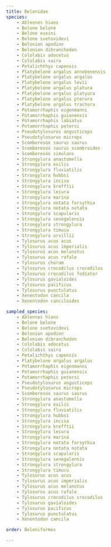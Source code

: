 ```yaml
---
title: Belonidae
species:
    - Ablennes hians
    - Belone belone
    - Belone euxini
    - Belone svetovidovi
    - Belonion apodion
    - Belonion dibranchodon
    - Cololabis adocetus
    - Cololabis saira
    - Petalichthys capensis
    - Platybelone argalus annobonensis
    - Platybelone argalus argalus
    - Platybelone argalus lovii
    - Platybelone argalus platura
    - Platybelone argalus platyura
    - Platybelone argalus pterura
    - Platybelone argalus trachura
    - Potamorrhaphis eigenmanni
    - Potamorrhaphis guianensis
    - Potamorrhaphis labiatus
    - Potamorrhaphis petersi
    - Pseudotylosurus angusticeps
    - Pseudotylosurus microps
    - Scomberesox saurus saurus
    - Scomberesox saurus scombroides
    - Scomberesox simulans
    - Strongylura anastomella
    - Strongylura exilis
    - Strongylura fluviatilis
    - Strongylura hubbsi
    - Strongylura incisa
    - Strongylura krefftii
    - Strongylura leiura
    - Strongylura marina
    - Strongylura notata forsythia
    - Strongylura notata notata
    - Strongylura scapularis
    - Strongylura senegalensis
    - Strongylura strongylura
    - Strongylura timucu
    - Strongylura urvillii
    - Tylosurus acus acus
    - Tylosurus acus imperialis
    - Tylosurus acus melanotus
    - Tylosurus acus rafale
    - Tylosurus choram
    - Tylosurus crocodilus crocodilus
    - Tylosurus crocodilus fodiator
    - Tylosurus gavialoides
    - Tylosurus pacificus
    - Tylosurus punctulatus
    - Xenentodon cancila
    - Xenentodon canciloides

sampled_species:
    - Ablennes hians
    - Belone belone
    - Belone svetovidovi
    - Belonion apodion
    - Belonion dibranchodon
    - Cololabis adocetus
    - Cololabis saira
    - Petalichthys capensis
    - Platybelone argalus argalus
    - Potamorrhaphis eigenmanni
    - Potamorrhaphis guianensis
    - Potamorrhaphis petersi
    - Pseudotylosurus angusticeps
    - Pseudotylosurus microps
    - Scomberesox saurus saurus
    - Strongylura anastomella
    - Strongylura exilis
    - Strongylura fluviatilis
    - Strongylura hubbsi
    - Strongylura incisa
    - Strongylura krefftii
    - Strongylura leiura
    - Strongylura marina
    - Strongylura notata forsythia
    - Strongylura notata notata
    - Strongylura scapularis
    - Strongylura senegalensis
    - Strongylura strongylura
    - Strongylura timucu
    - Tylosurus acus acus
    - Tylosurus acus imperialis
    - Tylosurus acus melanotus
    - Tylosurus acus rafale
    - Tylosurus crocodilus crocodilus
    - Tylosurus gavialoides
    - Tylosurus pacificus
    - Tylosurus punctulatus
    - Xenentodon cancila

order: Beloniformes

---
```

